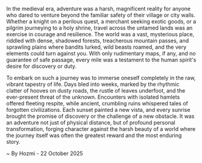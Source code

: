 
In the medieval era, adventure was a harsh, magnificent reality for anyone who dared to venture beyond the familiar safety of their village or city walls. Whether a knight on a perilous quest, a merchant seeking exotic goods, or a pilgrim journeying to a holy shrine, travel across the untamed lands was an exercise in courage and resilience. The world was a vast, mysterious place, riddled with dense, shadowed forests, treacherous mountain passes, and sprawling plains where bandits lurked, wild beasts roamed, and the very elements could turn against you. With only rudimentary maps, if any, and no guarantee of safe passage, every mile was a testament to the human spirit's desire for discovery or duty.

To embark on such a journey was to immerse oneself completely in the raw, vibrant tapestry of life. Days bled into weeks, marked by the rhythmic clatter of hooves on dusty roads, the rustle of leaves underfoot, and the ever-present threat of the unknown. Encounters with isolated hamlets offered fleeting respite, while ancient, crumbling ruins whispered tales of forgotten civilizations. Each sunset painted a new vista, and every sunrise brought the promise of discovery or the challenge of a new obstacle. It was an adventure not just of physical distance, but of profound personal transformation, forging character against the harsh beauty of a world where the journey itself was often the greatest reward and the most enduring story.

~ By Hozmi - 22 October 2025
